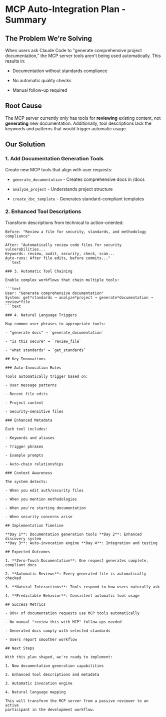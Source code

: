 # MCP Auto-Integration Plan - Summary

## The Problem We're Solving

When users ask Claude Code to "generate comprehensive project documentation,"
the MCP server tools aren't being used automatically. This results in:

- Documentation without standards compliance

- No automatic quality checks

- Manual follow-up required

## Root Cause

The MCP server currently only has tools for **reviewing** existing content, not
**generating** new documentation. Additionally, tool descriptions lack the
keywords and patterns that would trigger automatic usage.

## Our Solution

### 1. Add Documentation Generation Tools

Create new MCP tools that align with user requests:

- `generate_documentation` - Creates comprehensive docs in /docs

- `analyze_project` - Understands project structure

- `create_doc_template` - Generates standard-compliant templates

### 2. Enhanced Tool Descriptions

Transform descriptions from technical to action-oriented:

````text
Before: "Review a file for security, standards, and methodology compliance"

After: "Automatically review code files for security vulnerabilities...
Keywords: review, audit, security, check, scan...
Auto-runs: After file edits, before commits..."
```text

### 3. Automatic Tool Chaining

Enable complex workflows that chain multiple tools:

```text
User: "Generate comprehensive documentation"
System: get*standards → analyze*project → generate*documentation → review*file
```text

### 4. Natural Language Triggers

Map common user phrases to appropriate tools:

- "generate docs" → `generate_documentation`

- "is this secure" → `review_file`

- "what standards" → `get_standards`

## Key Innovations

### Auto-Invocation Rules

Tools automatically trigger based on:

- User message patterns

- Recent file edits

- Project context

- Security-sensitive files

### Enhanced Metadata

Each tool includes:

- Keywords and aliases

- Trigger phrases

- Example prompts

- Auto-chain relationships

### Context Awareness

The system detects:

- When you edit auth/security files

- When you mention methodologies

- When you're starting documentation

- When security concerns arise

## Implementation Timeline

**Day 1**: Documentation generation tools **Day 2**: Enhanced discovery system
**Day 3**: Auto-invocation engine **Day 4**: Integration and testing

## Expected Outcomes

1. **Zero-Touch Documentation**: One request generates complete, compliant docs

2. **Automatic Reviews**: Every generated file is automatically checked

3. **Natural Interactions**: Tools respond to how users naturally ask

4. **Predictable Behavior**: Consistent automatic tool usage

## Success Metrics

- 90%+ of documentation requests use MCP tools automatically

- No manual "review this with MCP" follow-ups needed

- Generated docs comply with selected standards

- Users report smoother workflow

## Next Steps

With this plan shaped, we're ready to implement:

1. New documentation generation capabilities

2. Enhanced tool descriptions and metadata

3. Automatic invocation engine

4. Natural language mapping

This will transform the MCP server from a passive reviewer to an active
participant in the development workflow.
````
